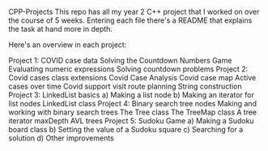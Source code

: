 CPP-Projects
This repo has all my year 2 C++ project that I worked on over the course of 5 weeks. Entering each file there's a README that explains the task at hand more in depth.

Here's an overview in each project:

Project 1:
COVID case data
Solving the Countdown Numbers Game
Evaluating numeric expressions
Solving countdown problems
Project 2:
Covid cases class extensions
Covid Case Analysis
Covid case map
Active cases over time
Covid support visit route planning
String construction
Project 3:
LinkedList basics
a) Making a list node
b) Making an iterator for list nodes
LinkedList class
Project 4:
Binary search tree nodes
Making and working with binary search trees
The Tree class
The TreeMap class
A tree iterator
maxDepth
AVL trees
Project 5:
Sudoku Game
a) Making a Sudoku board class
b) Setting the value of a Sudoku square
c) Searching for a solution
d) Other improvements
